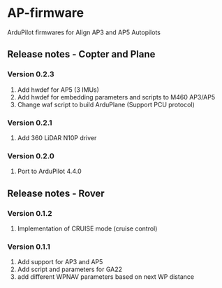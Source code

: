 # AP-firmware
ArduPilot firmwares for Align AP3 and AP5 Autopilots

## Release notes - Copter and Plane
### Version 0.2.3
1. Add hwdef for AP5 (3 IMUs)
1. Add hwdef for embedding parameters and scripts to M460 AP3/AP5
1. Change waf script to build ArduPlane (Support PCU protocol)

### Version 0.2.1
1. Add 360 LiDAR N10P driver

### Version 0.2.0
1. Port to ArduPilot 4.4.0

## Release notes - Rover
### Version 0.1.2
1. Implementation of CRUISE mode (cruise control)

### Version 0.1.1
1. Add support for AP3 and AP5
1. Add script and parameters for GA22
1. add different WPNAV parameters based on next WP distance 
